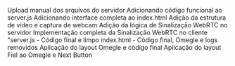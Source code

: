 Upload manual dos arquivos do servidor
Adicionando código funcional ao server.js
Adicionando interface completa ao index.html
Adição da estrutura de vídeo e captura de webcam
Adição da lógica de Sinalização WebRTC no servidor
Implementação completa da Sinalização WebRTC no cliente
"server.js - Código final e limpo
index.html - Código final, Omegle e logs removidos
Aplicação do layout Omegle e código final
Aplicação do layout Fiel ao Omegle e Next Button
